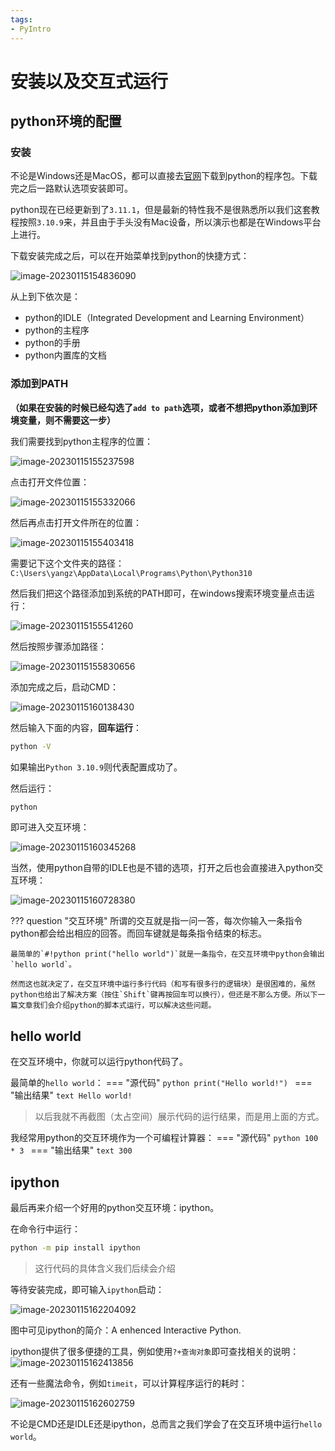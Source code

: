 ```yaml
---
tags:
- PyIntro
---
```

# 安装以及交互式运行
## python环境的配置

### 安装

不论是Windows还是MacOS，都可以直接去[官网](https://www.python.org/downloads/)下载到python的程序包。下载完之后一路默认选项安装即可。

python现在已经更新到了`3.11.1`，但是最新的特性我不是很熟悉所以我们这套教程按照`3.10.9`来，并且由于手头没有Mac设备，所以演示也都是在Windows平台上进行。

下载安装完成之后，可以在开始菜单找到python的快捷方式：

![image-20230115154836090](assets/image-20230115154836090.png)

从上到下依次是：

- python的IDLE（Integrated Development and Learning Environment）
- python的主程序
- python的手册
- python内置库的文档

### 添加到PATH

**（如果在安装的时候已经勾选了`add to path`选项，或者不想把python添加到环境变量，则不需要这一步）**

我们需要找到python主程序的位置：

![image-20230115155237598](assets/image-20230115155237598.png)

点击打开文件位置：

![image-20230115155332066](assets/image-20230115155332066.png)

然后再点击打开文件所在的位置：

![image-20230115155403418](assets/image-20230115155403418.png)

需要记下这个文件夹的路径：
`C:\Users\yangz\AppData\Local\Programs\Python\Python310`

然后我们把这个路径添加到系统的PATH即可，在windows搜索环境变量点击运行：

![image-20230115155541260](assets/image-20230115155541260.png)

然后按照步骤添加路径：

![image-20230115155830656](assets/image-20230115155830656.png)

添加完成之后，启动CMD：

![image-20230115160138430](assets/image-20230115160138430.png)



然后输入下面的内容，**回车运行**：

```bash title=""
python -V
```

如果输出`Python 3.10.9`则代表配置成功了。

然后运行：
```bash title=""
python
```
即可进入交互环境：

![image-20230115160345268](assets/image-20230115160345268.png)

当然，使用python自带的IDLE也是不错的选项，打开之后也会直接进入python交互环境：

![image-20230115160728380](assets/image-20230115160728380.png)

??? question "交互环境"
    所谓的交互就是指一问一答，每次你输入一条指令python都会给出相应的回答。而回车键就是每条指令结束的标志。

    最简单的`#!python print("hello world")`就是一条指令，在交互环境中python会输出`hello world`。

    然而这也就决定了，在交互环境中运行多行代码（和写有很多行的逻辑块）是很困难的，虽然python也给出了解决方案（按住`Shift`键再按回车可以换行），但还是不那么方便。所以下一篇文章我们会介绍python的脚本式运行，可以解决这些问题。

## hello world

在交互环境中，你就可以运行python代码了。

最简单的`hello world`：
=== "源代码"
    ```python
    print("Hello world!")
    ```
=== "输出结果"
    ```text
    Hello world!
    ```
> 以后我就不再截图（太占空间）展示代码的运行结果，而是用上面的方式。

我经常用python的交互环境作为一个可编程计算器：
=== "源代码"
    ```python
    100 * 3
    ```
=== "输出结果"
    ```text
    300
    ```
## ipython
最后再来介绍一个好用的python交互环境：ipython。

在命令行中运行：
```bash title="安装ipython"
python -m pip install ipython
```
> 这行代码的具体含义我们后续会介绍

等待安装完成，即可输入`ipython`启动：

![image-20230115162204092](assets/image-20230115162204092.png)

图中可见ipython的简介：A enhenced Interactive Python.


ipython提供了很多便捷的工具，例如使用`?+查询对象`即可查找相关的说明：
![image-20230115162413856](assets/image-20230115162413856.png)

还有一些魔法命令，例如`timeit`，可以计算程序运行的耗时：

![image-20230115162602759](assets/image-20230115162602759.png)

不论是CMD还是IDLE还是ipython，总而言之我们学会了在交互环境中运行`hello world`。